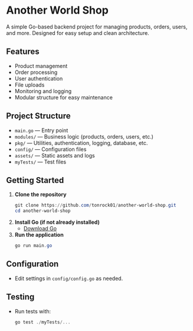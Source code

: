 # Another World Shop

A simple Go-based backend project for managing products, orders, users, and more. Designed for easy setup and clean architecture.

## Features
- Product management
- Order processing
- User authentication
- File uploads
- Monitoring and logging
- Modular structure for easy maintenance

## Project Structure
- `main.go` — Entry point
- `modules/` — Business logic (products, orders, users, etc.)
- `pkg/` — Utilities, authentication, logging, database, etc.
- `config/` — Configuration files
- `assets/` — Static assets and logs
- `myTests/` — Test files

## Getting Started
1. **Clone the repository**
   ```powershell
   git clone https://github.com/tonrock01/another-world-shop.git
   cd another-world-shop
   ```
2. **Install Go (if not already installed)**
   - [Download Go](https://golang.org/dl/)
3. **Run the application**
   ```powershell
   go run main.go
   ```

## Configuration
- Edit settings in `config/config.go` as needed.

## Testing
- Run tests with:
   ```powershell
   go test ./myTests/...
   ```